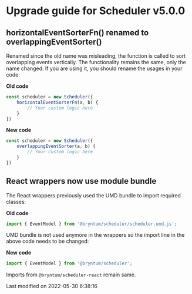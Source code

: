 # Upgrade guide for Scheduler v5.0.0

## horizontalEventSorterFn() renamed to overlappingEventSorter()

Renamed since the old name was misleading, the function is called to sort overlapping events vertically. The
functionality remains the same, only the name changed. If you are using it, you should rename the usages in your code:

**Old code**
```javascript
const scheduler = new Scheduler({
    horizontalEventSorterFn(a, b) {
        // Your custom logic here
    }
})
```

**New code**

```javascript
const scheduler = new Scheduler({
    overlappingEventSorter(a, b) {
        // Your custom logic here
    }
})
```

## React wrappers now use module bundle

The React wrappers previously used the UMD bundle to import required classes:

**Old code**
```javascript
import { EventModel } from '@bryntum/scheduler/scheduler.umd.js';
```

UMD bundle is not used anymore in the wrappers so the import line in the above code needs to be changed:

**New code**
```javascript
import { EventModel } from '@bryntum/scheduler';
```

Imports from `@bryntum/scheduler-react` remain same.


<p class="last-modified">Last modified on 2022-05-30 6:38:16</p>